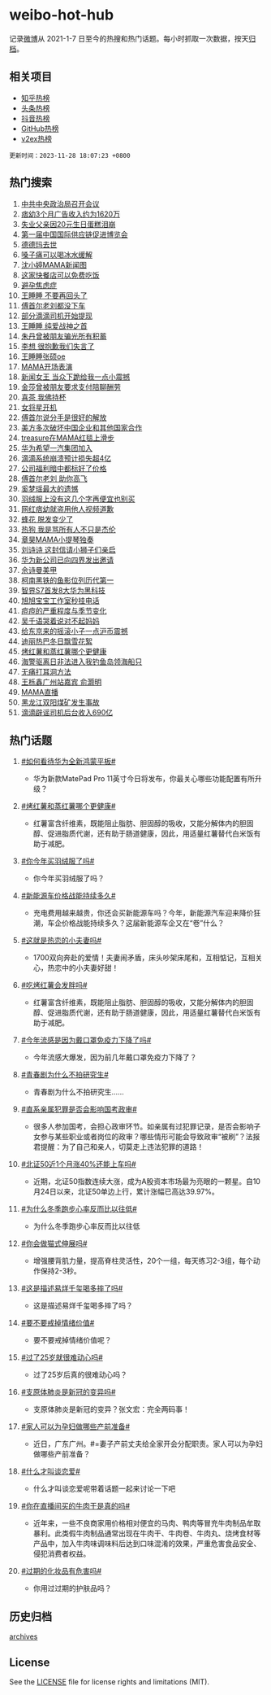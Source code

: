 # weibo-hot-hub

记录[微博](https://www.weibo.com)从 2021-1-7 日至今的热搜和热门话题。每小时抓取一次数据，按天[归档](archives)。

## 相关项目

- [知乎热榜](https://github.com/lonnyzhang423/zhihu-hot-hub)
- [头条热榜](https://github.com/lonnyzhang423/toutiao-hot-hub)
- [抖音热榜](https://github.com/lonnyzhang423/douyin-hot-hub)
- [GitHub热榜](https://github.com/lonnyzhang423/github-hot-hub)
- [v2ex热榜](https://github.com/lonnyzhang423/v2ex-hot-hub)


`更新时间：2023-11-28 18:07:23 +0800`

## 热门搜索

1. [中共中央政治局召开会议](https://m.weibo.cn/search?containerid=100103type%3D1%26t%3D10%26q%3D%23%E4%B8%AD%E5%85%B1%E4%B8%AD%E5%A4%AE%E6%94%BF%E6%B2%BB%E5%B1%80%E5%8F%AC%E5%BC%80%E4%BC%9A%E8%AE%AE%23&stream_entry_id=51&isnewpage=1&extparam=seat%3D1%26pos%3D0%26cate%3D10103%26dgr%3D0%26q%3D%2523%25E4%25B8%25AD%25E5%2585%25B1%25E4%25B8%25AD%25E5%25A4%25AE%25E6%2594%25BF%25E6%25B2%25BB%25E5%25B1%2580%25E5%258F%25AC%25E5%25BC%2580%25E4%25BC%259A%25E8%25AE%25AE%2523%26stream_entry_id%3D51%26filter_type%3Drealtimehot%26c_type%3D51%26display_time%3D1701166041%26pre_seqid%3D170116604120201400145)
1. [痞幼3个月广告收入约为1620万](https://m.weibo.cn/search?containerid=100103type%3D1%26t%3D10%26q%3D%23%E7%97%9E%E5%B9%BC3%E4%B8%AA%E6%9C%88%E5%B9%BF%E5%91%8A%E6%94%B6%E5%85%A5%E7%BA%A6%E4%B8%BA1620%E4%B8%87%23&stream_entry_id=31&isnewpage=1&extparam=seat%3D1%26lcate%3D5001%26dgr%3D0%26c_type%3D31%26flag%3D2%26q%3D%2523%25E7%2597%259E%25E5%25B9%25BC3%25E4%25B8%25AA%25E6%259C%2588%25E5%25B9%25BF%25E5%2591%258A%25E6%2594%25B6%25E5%2585%25A5%25E7%25BA%25A6%25E4%25B8%25BA1620%25E4%25B8%2587%2523%26realpos%3D1%26pos%3D0%26cate%3D5001%26stream_entry_id%3D31%26filter_type%3Drealtimehot%26band_rank%3D1%26display_time%3D1701166041%26pre_seqid%3D170116604120201400145)
1. [失业父亲因20元生日蛋糕泪崩](https://m.weibo.cn/search?containerid=100103type%3D1%26t%3D10%26q%3D%23%E5%A4%B1%E4%B8%9A%E7%88%B6%E4%BA%B2%E5%9B%A020%E5%85%83%E7%94%9F%E6%97%A5%E8%9B%8B%E7%B3%95%E6%B3%AA%E5%B4%A9%23&stream_entry_id=31&isnewpage=1&extparam=seat%3D1%26lcate%3D5001%26dgr%3D0%26c_type%3D31%26flag%3D32768%26q%3D%2523%25E5%25A4%25B1%25E4%25B8%259A%25E7%2588%25B6%25E4%25BA%25B2%25E5%259B%25A020%25E5%2585%2583%25E7%2594%259F%25E6%2597%25A5%25E8%259B%258B%25E7%25B3%2595%25E6%25B3%25AA%25E5%25B4%25A9%2523%26realpos%3D2%26pos%3D1%26cate%3D5001%26stream_entry_id%3D31%26filter_type%3Drealtimehot%26band_rank%3D2%26display_time%3D1701166041%26pre_seqid%3D170116604120201400145)
1. [第一届中国国际供应链促进博览会](https://m.weibo.cn/search?containerid=100103type%3D1%26t%3D10%26q%3D%23%E7%AC%AC%E4%B8%80%E5%B1%8A%E4%B8%AD%E5%9B%BD%E5%9B%BD%E9%99%85%E4%BE%9B%E5%BA%94%E9%93%BE%E4%BF%83%E8%BF%9B%E5%8D%9A%E8%A7%88%E4%BC%9A%23&stream_entry_id=31&isnewpage=1&extparam=seat%3D1%26lcate%3D5001%26dgr%3D0%26c_type%3D31%26flag%3D0%26q%3D%2523%25E7%25AC%25AC%25E4%25B8%2580%25E5%25B1%258A%25E4%25B8%25AD%25E5%259B%25BD%25E5%259B%25BD%25E9%2599%2585%25E4%25BE%259B%25E5%25BA%2594%25E9%2593%25BE%25E4%25BF%2583%25E8%25BF%259B%25E5%258D%259A%25E8%25A7%2588%25E4%25BC%259A%2523%26realpos%3D3%26pos%3D2%26cate%3D5001%26stream_entry_id%3D31%26filter_type%3Drealtimehot%26band_rank%3D3%26display_time%3D1701166041%26pre_seqid%3D170116604120201400145)
1. [德德玛去世](https://m.weibo.cn/search?containerid=100103type%3D1%26t%3D10%26q%3D%23%E5%BE%B7%E5%BE%B7%E7%8E%9B%E5%8E%BB%E4%B8%96%23&stream_entry_id=31&isnewpage=1&extparam=seat%3D1%26lcate%3D5001%26dgr%3D0%26c_type%3D31%26flag%3D1%26q%3D%2523%25E5%25BE%25B7%25E5%25BE%25B7%25E7%258E%259B%25E5%258E%25BB%25E4%25B8%2596%2523%26realpos%3D4%26pos%3D3%26cate%3D5001%26stream_entry_id%3D31%26filter_type%3Drealtimehot%26band_rank%3D4%26display_time%3D1701166041%26pre_seqid%3D170116604120201400145)
1. [嗓子痛可以喝冰水缓解](https://m.weibo.cn/search?containerid=100103type%3D1%26t%3D10%26q%3D%23%E5%97%93%E5%AD%90%E7%97%9B%E5%8F%AF%E4%BB%A5%E5%96%9D%E5%86%B0%E6%B0%B4%E7%BC%93%E8%A7%A3%23&stream_entry_id=31&isnewpage=1&extparam=seat%3D1%26lcate%3D5001%26dgr%3D0%26c_type%3D31%26flag%3D32768%26q%3D%2523%25E5%2597%2593%25E5%25AD%2590%25E7%2597%259B%25E5%258F%25AF%25E4%25BB%25A5%25E5%2596%259D%25E5%2586%25B0%25E6%25B0%25B4%25E7%25BC%2593%25E8%25A7%25A3%2523%26realpos%3D5%26pos%3D4%26cate%3D5001%26stream_entry_id%3D31%26filter_type%3Drealtimehot%26band_rank%3D5%26display_time%3D1701166041%26pre_seqid%3D170116604120201400145)
1. [沈小婷MAMA新闻图](https://m.weibo.cn/search?containerid=100103type%3D1%26t%3D10%26q%3D%23%E6%B2%88%E5%B0%8F%E5%A9%B7MAMA%E6%96%B0%E9%97%BB%E5%9B%BE%23&stream_entry_id=31&isnewpage=1&extparam=seat%3D1%26lcate%3D5001%26dgr%3D0%26c_type%3D31%26flag%3D1%26q%3D%2523%25E6%25B2%2588%25E5%25B0%258F%25E5%25A9%25B7MAMA%25E6%2596%25B0%25E9%2597%25BB%25E5%259B%25BE%2523%26realpos%3D6%26pos%3D5%26cate%3D5001%26stream_entry_id%3D31%26filter_type%3Drealtimehot%26band_rank%3D6%26display_time%3D1701166041%26pre_seqid%3D170116604120201400145)
1. [这家快餐店可以免费吃饭](https://m.weibo.cn/search?containerid=100103type%3D1%26t%3D10%26q%3D%23%E8%BF%99%E5%AE%B6%E5%BF%AB%E9%A4%90%E5%BA%97%E5%8F%AF%E4%BB%A5%E5%85%8D%E8%B4%B9%E5%90%83%E9%A5%AD%23&stream_entry_id=31&isnewpage=1&extparam=seat%3D1%26lcate%3D5001%26dgr%3D0%26c_type%3D31%26flag%3D32768%26q%3D%2523%25E8%25BF%2599%25E5%25AE%25B6%25E5%25BF%25AB%25E9%25A4%2590%25E5%25BA%2597%25E5%258F%25AF%25E4%25BB%25A5%25E5%2585%258D%25E8%25B4%25B9%25E5%2590%2583%25E9%25A5%25AD%2523%26realpos%3D7%26pos%3D6%26cate%3D5001%26stream_entry_id%3D31%26filter_type%3Drealtimehot%26band_rank%3D7%26display_time%3D1701166041%26pre_seqid%3D170116604120201400145)
1. [避孕焦虑症](https://m.weibo.cn/search?containerid=100103type%3D1%26t%3D10%26q%3D%E9%81%BF%E5%AD%95%E7%84%A6%E8%99%91%E7%97%87&stream_entry_id=31&isnewpage=1&extparam=seat%3D1%26lcate%3D5001%26dgr%3D0%26c_type%3D31%26flag%3D1%26q%3D%25E9%2581%25BF%25E5%25AD%2595%25E7%2584%25A6%25E8%2599%2591%25E7%2597%2587%26realpos%3D8%26pos%3D7%26cate%3D5001%26stream_entry_id%3D31%26filter_type%3Drealtimehot%26band_rank%3D8%26display_time%3D1701166041%26pre_seqid%3D170116604120201400145)
1. [王睡睡 不要再回头了](https://m.weibo.cn/search?containerid=100103type%3D1%26t%3D10%26q%3D%E7%8E%8B%E7%9D%A1%E7%9D%A1+%E4%B8%8D%E8%A6%81%E5%86%8D%E5%9B%9E%E5%A4%B4%E4%BA%86&stream_entry_id=31&isnewpage=1&extparam=seat%3D1%26lcate%3D5001%26dgr%3D0%26c_type%3D31%26flag%3D1%26q%3D%25E7%258E%258B%25E7%259D%25A1%25E7%259D%25A1%2520%25E4%25B8%258D%25E8%25A6%2581%25E5%2586%258D%25E5%259B%259E%25E5%25A4%25B4%25E4%25BA%2586%26realpos%3D9%26pos%3D8%26cate%3D5001%26stream_entry_id%3D31%26filter_type%3Drealtimehot%26band_rank%3D9%26display_time%3D1701166041%26pre_seqid%3D170116604120201400145)
1. [傅首尔老刘都没下车](https://m.weibo.cn/search?containerid=100103type%3D1%26t%3D10%26q%3D%23%E5%82%85%E9%A6%96%E5%B0%94%E8%80%81%E5%88%98%E9%83%BD%E6%B2%A1%E4%B8%8B%E8%BD%A6%23&stream_entry_id=31&isnewpage=1&extparam=seat%3D1%26lcate%3D5001%26dgr%3D0%26c_type%3D31%26flag%3D2%26q%3D%2523%25E5%2582%2585%25E9%25A6%2596%25E5%25B0%2594%25E8%2580%2581%25E5%2588%2598%25E9%2583%25BD%25E6%25B2%25A1%25E4%25B8%258B%25E8%25BD%25A6%2523%26realpos%3D10%26pos%3D9%26cate%3D5001%26stream_entry_id%3D31%26filter_type%3Drealtimehot%26band_rank%3D10%26display_time%3D1701166041%26pre_seqid%3D170116604120201400145)
1. [部分滴滴司机开始提现](https://m.weibo.cn/search?containerid=100103type%3D1%26t%3D10%26q%3D%23%E9%83%A8%E5%88%86%E6%BB%B4%E6%BB%B4%E5%8F%B8%E6%9C%BA%E5%BC%80%E5%A7%8B%E6%8F%90%E7%8E%B0%23&stream_entry_id=31&isnewpage=1&extparam=seat%3D1%26lcate%3D5001%26dgr%3D0%26c_type%3D31%26flag%3D2%26q%3D%2523%25E9%2583%25A8%25E5%2588%2586%25E6%25BB%25B4%25E6%25BB%25B4%25E5%258F%25B8%25E6%259C%25BA%25E5%25BC%2580%25E5%25A7%258B%25E6%258F%2590%25E7%258E%25B0%2523%26realpos%3D11%26pos%3D10%26cate%3D5001%26stream_entry_id%3D31%26filter_type%3Drealtimehot%26band_rank%3D11%26display_time%3D1701166041%26pre_seqid%3D170116604120201400145)
1. [王睡睡 纯爱战神之首](https://m.weibo.cn/search?containerid=100103type%3D1%26t%3D10%26q%3D%E7%8E%8B%E7%9D%A1%E7%9D%A1+%E7%BA%AF%E7%88%B1%E6%88%98%E7%A5%9E%E4%B9%8B%E9%A6%96&stream_entry_id=31&isnewpage=1&extparam=seat%3D1%26lcate%3D5001%26dgr%3D0%26c_type%3D31%26flag%3D1%26q%3D%25E7%258E%258B%25E7%259D%25A1%25E7%259D%25A1%2520%25E7%25BA%25AF%25E7%2588%25B1%25E6%2588%2598%25E7%25A5%259E%25E4%25B9%258B%25E9%25A6%2596%26realpos%3D12%26pos%3D11%26cate%3D5001%26stream_entry_id%3D31%26filter_type%3Drealtimehot%26band_rank%3D12%26display_time%3D1701166041%26pre_seqid%3D170116604120201400145)
1. [朱丹曾被朋友骗光所有积蓄](https://m.weibo.cn/search?containerid=100103type%3D1%26t%3D10%26q%3D%23%E6%9C%B1%E4%B8%B9%E6%9B%BE%E8%A2%AB%E6%9C%8B%E5%8F%8B%E9%AA%97%E5%85%89%E6%89%80%E6%9C%89%E7%A7%AF%E8%93%84%23&stream_entry_id=31&isnewpage=1&extparam=seat%3D1%26lcate%3D5001%26dgr%3D0%26c_type%3D31%26flag%3D2%26q%3D%2523%25E6%259C%25B1%25E4%25B8%25B9%25E6%259B%25BE%25E8%25A2%25AB%25E6%259C%258B%25E5%258F%258B%25E9%25AA%2597%25E5%2585%2589%25E6%2589%2580%25E6%259C%2589%25E7%25A7%25AF%25E8%2593%2584%2523%26realpos%3D13%26pos%3D12%26cate%3D5001%26stream_entry_id%3D31%26filter_type%3Drealtimehot%26band_rank%3D13%26display_time%3D1701166041%26pre_seqid%3D170116604120201400145)
1. [李想 很抱歉我们失言了](https://m.weibo.cn/search?containerid=100103type%3D1%26t%3D10%26q%3D%E6%9D%8E%E6%83%B3+%E5%BE%88%E6%8A%B1%E6%AD%89%E6%88%91%E4%BB%AC%E5%A4%B1%E8%A8%80%E4%BA%86&stream_entry_id=31&isnewpage=1&extparam=seat%3D1%26lcate%3D5001%26dgr%3D0%26c_type%3D31%26flag%3D1%26q%3D%25E6%259D%258E%25E6%2583%25B3%2520%25E5%25BE%2588%25E6%258A%25B1%25E6%25AD%2589%25E6%2588%2591%25E4%25BB%25AC%25E5%25A4%25B1%25E8%25A8%2580%25E4%25BA%2586%26realpos%3D14%26pos%3D13%26cate%3D5001%26stream_entry_id%3D31%26filter_type%3Drealtimehot%26band_rank%3D14%26display_time%3D1701166041%26pre_seqid%3D170116604120201400145)
1. [王睡睡张硕oe](https://m.weibo.cn/search?containerid=100103type%3D1%26t%3D10%26q%3D%23%E7%8E%8B%E7%9D%A1%E7%9D%A1%E5%BC%A0%E7%A1%95oe%23&stream_entry_id=31&isnewpage=1&extparam=seat%3D1%26lcate%3D5001%26dgr%3D0%26c_type%3D31%26flag%3D0%26q%3D%2523%25E7%258E%258B%25E7%259D%25A1%25E7%259D%25A1%25E5%25BC%25A0%25E7%25A1%2595oe%2523%26realpos%3D15%26pos%3D14%26cate%3D5001%26stream_entry_id%3D31%26filter_type%3Drealtimehot%26band_rank%3D15%26display_time%3D1701166041%26pre_seqid%3D170116604120201400145)
1. [MAMA开场表演](https://m.weibo.cn/search?containerid=100103type%3D1%26t%3D10%26q%3D%23MAMA%E5%BC%80%E5%9C%BA%E8%A1%A8%E6%BC%94%23&stream_entry_id=31&isnewpage=1&extparam=seat%3D1%26lcate%3D5001%26dgr%3D0%26c_type%3D31%26flag%3D1%26q%3D%2523MAMA%25E5%25BC%2580%25E5%259C%25BA%25E8%25A1%25A8%25E6%25BC%2594%2523%26realpos%3D16%26pos%3D15%26cate%3D5001%26stream_entry_id%3D31%26filter_type%3Drealtimehot%26band_rank%3D16%26display_time%3D1701166041%26pre_seqid%3D170116604120201400145)
1. [新闻女王 当众下跪给我一点小震撼](https://m.weibo.cn/search?containerid=100103type%3D1%26t%3D10%26q%3D%E6%96%B0%E9%97%BB%E5%A5%B3%E7%8E%8B+%E5%BD%93%E4%BC%97%E4%B8%8B%E8%B7%AA%E7%BB%99%E6%88%91%E4%B8%80%E7%82%B9%E5%B0%8F%E9%9C%87%E6%92%BC&stream_entry_id=31&isnewpage=1&extparam=seat%3D1%26lcate%3D5001%26dgr%3D0%26c_type%3D31%26flag%3D0%26q%3D%25E6%2596%25B0%25E9%2597%25BB%25E5%25A5%25B3%25E7%258E%258B%2520%25E5%25BD%2593%25E4%25BC%2597%25E4%25B8%258B%25E8%25B7%25AA%25E7%25BB%2599%25E6%2588%2591%25E4%25B8%2580%25E7%2582%25B9%25E5%25B0%258F%25E9%259C%2587%25E6%2592%25BC%26realpos%3D17%26pos%3D16%26cate%3D5001%26stream_entry_id%3D31%26filter_type%3Drealtimehot%26band_rank%3D17%26display_time%3D1701166041%26pre_seqid%3D170116604120201400145)
1. [金莎曾被朋友要求支付陪聊酬劳](https://m.weibo.cn/search?containerid=100103type%3D1%26t%3D10%26q%3D%23%E9%87%91%E8%8E%8E%E6%9B%BE%E8%A2%AB%E6%9C%8B%E5%8F%8B%E8%A6%81%E6%B1%82%E6%94%AF%E4%BB%98%E9%99%AA%E8%81%8A%E9%85%AC%E5%8A%B3%23&stream_entry_id=31&isnewpage=1&extparam=seat%3D1%26lcate%3D5001%26dgr%3D0%26c_type%3D31%26flag%3D1%26q%3D%2523%25E9%2587%2591%25E8%258E%258E%25E6%259B%25BE%25E8%25A2%25AB%25E6%259C%258B%25E5%258F%258B%25E8%25A6%2581%25E6%25B1%2582%25E6%2594%25AF%25E4%25BB%2598%25E9%2599%25AA%25E8%2581%258A%25E9%2585%25AC%25E5%258A%25B3%2523%26realpos%3D18%26pos%3D17%26cate%3D5001%26stream_entry_id%3D31%26filter_type%3Drealtimehot%26band_rank%3D18%26display_time%3D1701166041%26pre_seqid%3D170116604120201400145)
1. [喜茶 我佛持杯](https://m.weibo.cn/search?containerid=100103type%3D1%26t%3D10%26q%3D%E5%96%9C%E8%8C%B6+%E6%88%91%E4%BD%9B%E6%8C%81%E6%9D%AF&stream_entry_id=31&isnewpage=1&extparam=seat%3D1%26lcate%3D5001%26dgr%3D0%26c_type%3D31%26flag%3D0%26q%3D%25E5%2596%259C%25E8%258C%25B6%2520%25E6%2588%2591%25E4%25BD%259B%25E6%258C%2581%25E6%259D%25AF%26realpos%3D19%26pos%3D18%26cate%3D5001%26stream_entry_id%3D31%26filter_type%3Drealtimehot%26band_rank%3D19%26display_time%3D1701166041%26pre_seqid%3D170116604120201400145)
1. [女将星开机](https://m.weibo.cn/search?containerid=100103type%3D1%26t%3D10%26q%3D%23%E5%A5%B3%E5%B0%86%E6%98%9F%E5%BC%80%E6%9C%BA%23&stream_entry_id=31&isnewpage=1&extparam=seat%3D1%26lcate%3D5001%26dgr%3D0%26c_type%3D31%26flag%3D1%26q%3D%2523%25E5%25A5%25B3%25E5%25B0%2586%25E6%2598%259F%25E5%25BC%2580%25E6%259C%25BA%2523%26realpos%3D20%26pos%3D19%26cate%3D5001%26stream_entry_id%3D31%26filter_type%3Drealtimehot%26band_rank%3D20%26display_time%3D1701166041%26pre_seqid%3D170116604120201400145)
1. [傅首尔说分手是很好的解放](https://m.weibo.cn/search?containerid=100103type%3D1%26t%3D10%26q%3D%23%E5%82%85%E9%A6%96%E5%B0%94%E8%AF%B4%E5%88%86%E6%89%8B%E6%98%AF%E5%BE%88%E5%A5%BD%E7%9A%84%E8%A7%A3%E6%94%BE%23&stream_entry_id=31&isnewpage=1&extparam=seat%3D1%26lcate%3D5001%26dgr%3D0%26c_type%3D31%26flag%3D0%26q%3D%2523%25E5%2582%2585%25E9%25A6%2596%25E5%25B0%2594%25E8%25AF%25B4%25E5%2588%2586%25E6%2589%258B%25E6%2598%25AF%25E5%25BE%2588%25E5%25A5%25BD%25E7%259A%2584%25E8%25A7%25A3%25E6%2594%25BE%2523%26realpos%3D21%26pos%3D20%26cate%3D5001%26stream_entry_id%3D31%26filter_type%3Drealtimehot%26band_rank%3D21%26display_time%3D1701166041%26pre_seqid%3D170116604120201400145)
1. [美方多次破坏中国企业和其他国家合作](https://m.weibo.cn/search?containerid=100103type%3D1%26t%3D10%26q%3D%23%E7%BE%8E%E6%96%B9%E5%A4%9A%E6%AC%A1%E7%A0%B4%E5%9D%8F%E4%B8%AD%E5%9B%BD%E4%BC%81%E4%B8%9A%E5%92%8C%E5%85%B6%E4%BB%96%E5%9B%BD%E5%AE%B6%E5%90%88%E4%BD%9C%23&stream_entry_id=31&isnewpage=1&extparam=seat%3D1%26lcate%3D5001%26dgr%3D0%26c_type%3D31%26flag%3D1%26q%3D%2523%25E7%25BE%258E%25E6%2596%25B9%25E5%25A4%259A%25E6%25AC%25A1%25E7%25A0%25B4%25E5%259D%258F%25E4%25B8%25AD%25E5%259B%25BD%25E4%25BC%2581%25E4%25B8%259A%25E5%2592%258C%25E5%2585%25B6%25E4%25BB%2596%25E5%259B%25BD%25E5%25AE%25B6%25E5%2590%2588%25E4%25BD%259C%2523%26realpos%3D22%26pos%3D21%26cate%3D5001%26stream_entry_id%3D31%26filter_type%3Drealtimehot%26band_rank%3D22%26display_time%3D1701166041%26pre_seqid%3D170116604120201400145)
1. [treasure在MAMA红毯上滑步](https://m.weibo.cn/search?containerid=100103type%3D1%26t%3D10%26q%3D%23treasure%E5%9C%A8MAMA%E7%BA%A2%E6%AF%AF%E4%B8%8A%E6%BB%91%E6%AD%A5%23&stream_entry_id=31&isnewpage=1&extparam=seat%3D1%26lcate%3D5001%26dgr%3D0%26c_type%3D31%26flag%3D1%26q%3D%2523treasure%25E5%259C%25A8MAMA%25E7%25BA%25A2%25E6%25AF%25AF%25E4%25B8%258A%25E6%25BB%2591%25E6%25AD%25A5%2523%26realpos%3D23%26pos%3D22%26cate%3D5001%26stream_entry_id%3D31%26filter_type%3Drealtimehot%26band_rank%3D23%26display_time%3D1701166041%26pre_seqid%3D170116604120201400145)
1. [华为希望一汽集团加入](https://m.weibo.cn/search?containerid=100103type%3D1%26t%3D10%26q%3D%23%E5%8D%8E%E4%B8%BA%E5%B8%8C%E6%9C%9B%E4%B8%80%E6%B1%BD%E9%9B%86%E5%9B%A2%E5%8A%A0%E5%85%A5%23&stream_entry_id=31&isnewpage=1&extparam=seat%3D1%26lcate%3D5001%26dgr%3D0%26c_type%3D31%26flag%3D1%26q%3D%2523%25E5%258D%258E%25E4%25B8%25BA%25E5%25B8%258C%25E6%259C%259B%25E4%25B8%2580%25E6%25B1%25BD%25E9%259B%2586%25E5%259B%25A2%25E5%258A%25A0%25E5%2585%25A5%2523%26realpos%3D24%26pos%3D23%26cate%3D5001%26stream_entry_id%3D31%26filter_type%3Drealtimehot%26band_rank%3D24%26display_time%3D1701166041%26pre_seqid%3D170116604120201400145)
1. [滴滴系统崩溃预计损失超4亿](https://m.weibo.cn/search?containerid=100103type%3D1%26t%3D10%26q%3D%23%E6%BB%B4%E6%BB%B4%E7%B3%BB%E7%BB%9F%E5%B4%A9%E6%BA%83%E9%A2%84%E8%AE%A1%E6%8D%9F%E5%A4%B1%E8%B6%854%E4%BA%BF%23&stream_entry_id=31&isnewpage=1&extparam=seat%3D1%26lcate%3D5001%26dgr%3D0%26c_type%3D31%26flag%3D0%26q%3D%2523%25E6%25BB%25B4%25E6%25BB%25B4%25E7%25B3%25BB%25E7%25BB%259F%25E5%25B4%25A9%25E6%25BA%2583%25E9%25A2%2584%25E8%25AE%25A1%25E6%258D%259F%25E5%25A4%25B1%25E8%25B6%25854%25E4%25BA%25BF%2523%26realpos%3D25%26pos%3D24%26cate%3D5001%26stream_entry_id%3D31%26filter_type%3Drealtimehot%26band_rank%3D25%26display_time%3D1701166041%26pre_seqid%3D170116604120201400145)
1. [公司福利暗中都标好了价格](https://m.weibo.cn/search?containerid=100103type%3D1%26t%3D10%26q%3D%E5%85%AC%E5%8F%B8%E7%A6%8F%E5%88%A9%E6%9A%97%E4%B8%AD%E9%83%BD%E6%A0%87%E5%A5%BD%E4%BA%86%E4%BB%B7%E6%A0%BC&stream_entry_id=31&isnewpage=1&extparam=seat%3D1%26lcate%3D5001%26dgr%3D0%26c_type%3D31%26flag%3D1%26q%3D%25E5%2585%25AC%25E5%258F%25B8%25E7%25A6%258F%25E5%2588%25A9%25E6%259A%2597%25E4%25B8%25AD%25E9%2583%25BD%25E6%25A0%2587%25E5%25A5%25BD%25E4%25BA%2586%25E4%25BB%25B7%25E6%25A0%25BC%26realpos%3D26%26pos%3D25%26cate%3D5001%26stream_entry_id%3D31%26filter_type%3Drealtimehot%26band_rank%3D26%26display_time%3D1701166041%26pre_seqid%3D170116604120201400145)
1. [傅首尔老刘 助你高飞](https://m.weibo.cn/search?containerid=100103type%3D1%26t%3D10%26q%3D%E5%82%85%E9%A6%96%E5%B0%94%E8%80%81%E5%88%98+%E5%8A%A9%E4%BD%A0%E9%AB%98%E9%A3%9E&stream_entry_id=31&isnewpage=1&extparam=seat%3D1%26lcate%3D5001%26dgr%3D0%26c_type%3D31%26flag%3D1%26q%3D%25E5%2582%2585%25E9%25A6%2596%25E5%25B0%2594%25E8%2580%2581%25E5%2588%2598%2520%25E5%258A%25A9%25E4%25BD%25A0%25E9%25AB%2598%25E9%25A3%259E%26realpos%3D27%26pos%3D26%26cate%3D5001%26stream_entry_id%3D31%26filter_type%3Drealtimehot%26band_rank%3D27%26display_time%3D1701166041%26pre_seqid%3D170116604120201400145)
1. [奚梦瑶最大的遗憾](https://m.weibo.cn/search?containerid=100103type%3D1%26t%3D10%26q%3D%23%E5%A5%9A%E6%A2%A6%E7%91%B6%E6%9C%80%E5%A4%A7%E7%9A%84%E9%81%97%E6%86%BE%23&stream_entry_id=31&isnewpage=1&extparam=seat%3D1%26lcate%3D5001%26dgr%3D0%26c_type%3D31%26flag%3D1%26q%3D%2523%25E5%25A5%259A%25E6%25A2%25A6%25E7%2591%25B6%25E6%259C%2580%25E5%25A4%25A7%25E7%259A%2584%25E9%2581%2597%25E6%2586%25BE%2523%26realpos%3D28%26pos%3D27%26cate%3D5001%26stream_entry_id%3D31%26filter_type%3Drealtimehot%26band_rank%3D28%26display_time%3D1701166041%26pre_seqid%3D170116604120201400145)
1. [羽绒服上没有这几个字再便宜也别买](https://m.weibo.cn/search?containerid=100103type%3D1%26t%3D10%26q%3D%23%E7%BE%BD%E7%BB%92%E6%9C%8D%E4%B8%8A%E6%B2%A1%E6%9C%89%E8%BF%99%E5%87%A0%E4%B8%AA%E5%AD%97%E5%86%8D%E4%BE%BF%E5%AE%9C%E4%B9%9F%E5%88%AB%E4%B9%B0%23&stream_entry_id=31&isnewpage=1&extparam=seat%3D1%26lcate%3D5001%26dgr%3D0%26c_type%3D31%26flag%3D0%26q%3D%2523%25E7%25BE%25BD%25E7%25BB%2592%25E6%259C%258D%25E4%25B8%258A%25E6%25B2%25A1%25E6%259C%2589%25E8%25BF%2599%25E5%2587%25A0%25E4%25B8%25AA%25E5%25AD%2597%25E5%2586%258D%25E4%25BE%25BF%25E5%25AE%259C%25E4%25B9%259F%25E5%2588%25AB%25E4%25B9%25B0%2523%26realpos%3D29%26pos%3D28%26cate%3D5001%26stream_entry_id%3D31%26filter_type%3Drealtimehot%26band_rank%3D29%26display_time%3D1701166041%26pre_seqid%3D170116604120201400145)
1. [网红痞幼就盗用他人视频道歉](https://m.weibo.cn/search?containerid=100103type%3D1%26t%3D10%26q%3D%23%E7%BD%91%E7%BA%A2%E7%97%9E%E5%B9%BC%E5%B0%B1%E7%9B%97%E7%94%A8%E4%BB%96%E4%BA%BA%E8%A7%86%E9%A2%91%E9%81%93%E6%AD%89%23&stream_entry_id=31&isnewpage=1&extparam=seat%3D1%26lcate%3D5001%26dgr%3D0%26c_type%3D31%26flag%3D0%26q%3D%2523%25E7%25BD%2591%25E7%25BA%25A2%25E7%2597%259E%25E5%25B9%25BC%25E5%25B0%25B1%25E7%259B%2597%25E7%2594%25A8%25E4%25BB%2596%25E4%25BA%25BA%25E8%25A7%2586%25E9%25A2%2591%25E9%2581%2593%25E6%25AD%2589%2523%26realpos%3D30%26pos%3D29%26cate%3D5001%26stream_entry_id%3D31%26filter_type%3Drealtimehot%26band_rank%3D30%26display_time%3D1701166041%26pre_seqid%3D170116604120201400145)
1. [蜂花 脱发变少了](https://m.weibo.cn/search?containerid=100103type%3D1%26t%3D10%26q%3D%E8%9C%82%E8%8A%B1+%E8%84%B1%E5%8F%91%E5%8F%98%E5%B0%91%E4%BA%86&stream_entry_id=31&isnewpage=1&extparam=seat%3D1%26lcate%3D5001%26dgr%3D0%26c_type%3D31%26flag%3D0%26q%3D%25E8%259C%2582%25E8%258A%25B1%2520%25E8%2584%25B1%25E5%258F%2591%25E5%258F%2598%25E5%25B0%2591%25E4%25BA%2586%26realpos%3D31%26pos%3D30%26cate%3D5001%26stream_entry_id%3D31%26filter_type%3Drealtimehot%26band_rank%3D31%26display_time%3D1701166041%26pre_seqid%3D170116604120201400145)
1. [热狗 我是骂所有人不只是杰伦](https://m.weibo.cn/search?containerid=100103type%3D1%26t%3D10%26q%3D%E7%83%AD%E7%8B%97+%E6%88%91%E6%98%AF%E9%AA%82%E6%89%80%E6%9C%89%E4%BA%BA%E4%B8%8D%E5%8F%AA%E6%98%AF%E6%9D%B0%E4%BC%A6&stream_entry_id=31&isnewpage=1&extparam=seat%3D1%26lcate%3D5001%26dgr%3D0%26c_type%3D31%26flag%3D0%26q%3D%25E7%2583%25AD%25E7%258B%2597%2520%25E6%2588%2591%25E6%2598%25AF%25E9%25AA%2582%25E6%2589%2580%25E6%259C%2589%25E4%25BA%25BA%25E4%25B8%258D%25E5%258F%25AA%25E6%2598%25AF%25E6%259D%25B0%25E4%25BC%25A6%26realpos%3D32%26pos%3D31%26cate%3D5001%26stream_entry_id%3D31%26filter_type%3Drealtimehot%26band_rank%3D32%26display_time%3D1701166041%26pre_seqid%3D170116604120201400145)
1. [章昊MAMA小提琴独奏](https://m.weibo.cn/search?containerid=100103type%3D1%26t%3D10%26q%3D%23%E7%AB%A0%E6%98%8AMAMA%E5%B0%8F%E6%8F%90%E7%90%B4%E7%8B%AC%E5%A5%8F%23&stream_entry_id=31&isnewpage=1&extparam=seat%3D1%26lcate%3D5001%26dgr%3D0%26c_type%3D31%26flag%3D1%26q%3D%2523%25E7%25AB%25A0%25E6%2598%258AMAMA%25E5%25B0%258F%25E6%258F%2590%25E7%2590%25B4%25E7%258B%25AC%25E5%25A5%258F%2523%26realpos%3D33%26pos%3D32%26cate%3D5001%26stream_entry_id%3D31%26filter_type%3Drealtimehot%26band_rank%3D33%26display_time%3D1701166041%26pre_seqid%3D170116604120201400145)
1. [刘诗诗 这封信请小狮子们亲启](https://m.weibo.cn/search?containerid=100103type%3D1%26t%3D10%26q%3D%E5%88%98%E8%AF%97%E8%AF%97+%E8%BF%99%E5%B0%81%E4%BF%A1%E8%AF%B7%E5%B0%8F%E7%8B%AE%E5%AD%90%E4%BB%AC%E4%BA%B2%E5%90%AF&stream_entry_id=31&isnewpage=1&extparam=seat%3D1%26lcate%3D5001%26dgr%3D0%26c_type%3D31%26flag%3D1%26q%3D%25E5%2588%2598%25E8%25AF%2597%25E8%25AF%2597%2520%25E8%25BF%2599%25E5%25B0%2581%25E4%25BF%25A1%25E8%25AF%25B7%25E5%25B0%258F%25E7%258B%25AE%25E5%25AD%2590%25E4%25BB%25AC%25E4%25BA%25B2%25E5%2590%25AF%26realpos%3D34%26pos%3D33%26cate%3D5001%26stream_entry_id%3D31%26filter_type%3Drealtimehot%26band_rank%3D34%26display_time%3D1701166041%26pre_seqid%3D170116604120201400145)
1. [华为新公司已向四界发出邀请](https://m.weibo.cn/search?containerid=100103type%3D1%26t%3D10%26q%3D%23%E5%8D%8E%E4%B8%BA%E6%96%B0%E5%85%AC%E5%8F%B8%E5%B7%B2%E5%90%91%E5%9B%9B%E7%95%8C%E5%8F%91%E5%87%BA%E9%82%80%E8%AF%B7%23&stream_entry_id=31&isnewpage=1&extparam=seat%3D1%26lcate%3D5001%26dgr%3D0%26c_type%3D31%26flag%3D1%26q%3D%2523%25E5%258D%258E%25E4%25B8%25BA%25E6%2596%25B0%25E5%2585%25AC%25E5%258F%25B8%25E5%25B7%25B2%25E5%2590%2591%25E5%259B%259B%25E7%2595%258C%25E5%258F%2591%25E5%2587%25BA%25E9%2582%2580%25E8%25AF%25B7%2523%26realpos%3D35%26pos%3D34%26cate%3D5001%26stream_entry_id%3D31%26filter_type%3Drealtimehot%26band_rank%3D35%26display_time%3D1701166041%26pre_seqid%3D170116604120201400145)
1. [佘诗曼美甲](https://m.weibo.cn/search?containerid=100103type%3D1%26t%3D10%26q%3D%E4%BD%98%E8%AF%97%E6%9B%BC%E7%BE%8E%E7%94%B2&stream_entry_id=31&isnewpage=1&extparam=seat%3D1%26lcate%3D5001%26dgr%3D0%26c_type%3D31%26flag%3D1%26q%3D%25E4%25BD%2598%25E8%25AF%2597%25E6%259B%25BC%25E7%25BE%258E%25E7%2594%25B2%26realpos%3D36%26pos%3D35%26cate%3D5001%26stream_entry_id%3D31%26filter_type%3Drealtimehot%26band_rank%3D36%26display_time%3D1701166041%26pre_seqid%3D170116604120201400145)
1. [柯南黑铁的鱼影位列历代第一](https://m.weibo.cn/search?containerid=100103type%3D1%26t%3D10%26q%3D%E6%9F%AF%E5%8D%97%E9%BB%91%E9%93%81%E7%9A%84%E9%B1%BC%E5%BD%B1%E4%BD%8D%E5%88%97%E5%8E%86%E4%BB%A3%E7%AC%AC%E4%B8%80&stream_entry_id=31&isnewpage=1&extparam=seat%3D1%26lcate%3D5001%26dgr%3D0%26c_type%3D31%26flag%3D1%26q%3D%25E6%259F%25AF%25E5%258D%2597%25E9%25BB%2591%25E9%2593%2581%25E7%259A%2584%25E9%25B1%25BC%25E5%25BD%25B1%25E4%25BD%258D%25E5%2588%2597%25E5%258E%2586%25E4%25BB%25A3%25E7%25AC%25AC%25E4%25B8%2580%26realpos%3D37%26pos%3D36%26cate%3D5001%26stream_entry_id%3D31%26filter_type%3Drealtimehot%26band_rank%3D37%26display_time%3D1701166041%26pre_seqid%3D170116604120201400145)
1. [智界S7首发8大华为黑科技](https://m.weibo.cn/search?containerid=100103type%3D1%26t%3D10%26q%3D%23%E6%99%BA%E7%95%8CS7%E9%A6%96%E5%8F%918%E5%A4%A7%E5%8D%8E%E4%B8%BA%E9%BB%91%E7%A7%91%E6%8A%80%23&stream_entry_id=31&isnewpage=1&extparam=seat%3D1%26lcate%3D5001%26flag%3D0%26q%3D%2523%25E6%2599%25BA%25E7%2595%258CS7%25E9%25A6%2596%25E5%258F%25918%25E5%25A4%25A7%25E5%258D%258E%25E4%25B8%25BA%25E9%25BB%2591%25E7%25A7%2591%25E6%258A%2580%2523%26c_type%3D31%26pos%3D37%26adid%3D212596%26cate%3D5001%26dgr%3D0%26realpos%3D38%26stream_entry_id%3D31%26filter_type%3Drealtimehot%26band_rank%3D38%26display_time%3D1701166041%26pre_seqid%3D170116604120201400145)
1. [旭旭宝宝工作室秒挂电话](https://m.weibo.cn/search?containerid=100103type%3D1%26t%3D10%26q%3D%23%E6%97%AD%E6%97%AD%E5%AE%9D%E5%AE%9D%E5%B7%A5%E4%BD%9C%E5%AE%A4%E7%A7%92%E6%8C%82%E7%94%B5%E8%AF%9D%23&stream_entry_id=31&isnewpage=1&extparam=seat%3D1%26lcate%3D5001%26dgr%3D0%26c_type%3D31%26flag%3D0%26q%3D%2523%25E6%2597%25AD%25E6%2597%25AD%25E5%25AE%259D%25E5%25AE%259D%25E5%25B7%25A5%25E4%25BD%259C%25E5%25AE%25A4%25E7%25A7%2592%25E6%258C%2582%25E7%2594%25B5%25E8%25AF%259D%2523%26realpos%3D39%26pos%3D38%26cate%3D5001%26stream_entry_id%3D31%26filter_type%3Drealtimehot%26band_rank%3D39%26display_time%3D1701166041%26pre_seqid%3D170116604120201400145)
1. [痘痘的严重程度与季节变化](https://m.weibo.cn/search?containerid=100103type%3D1%26t%3D10%26q%3D%E7%97%98%E7%97%98%E7%9A%84%E4%B8%A5%E9%87%8D%E7%A8%8B%E5%BA%A6%E4%B8%8E%E5%AD%A3%E8%8A%82%E5%8F%98%E5%8C%96&stream_entry_id=31&isnewpage=1&extparam=seat%3D1%26lcate%3D5001%26dgr%3D0%26c_type%3D31%26flag%3D1%26q%3D%25E7%2597%2598%25E7%2597%2598%25E7%259A%2584%25E4%25B8%25A5%25E9%2587%258D%25E7%25A8%258B%25E5%25BA%25A6%25E4%25B8%258E%25E5%25AD%25A3%25E8%258A%2582%25E5%258F%2598%25E5%258C%2596%26realpos%3D40%26pos%3D39%26cate%3D5001%26stream_entry_id%3D31%26filter_type%3Drealtimehot%26band_rank%3D40%26display_time%3D1701166041%26pre_seqid%3D170116604120201400145)
1. [吴千语哭着说对不起妈妈](https://m.weibo.cn/search?containerid=100103type%3D1%26t%3D10%26q%3D%E5%90%B4%E5%8D%83%E8%AF%AD%E5%93%AD%E7%9D%80%E8%AF%B4%E5%AF%B9%E4%B8%8D%E8%B5%B7%E5%A6%88%E5%A6%88&stream_entry_id=31&isnewpage=1&extparam=seat%3D1%26lcate%3D5001%26dgr%3D0%26c_type%3D31%26flag%3D0%26q%3D%25E5%2590%25B4%25E5%258D%2583%25E8%25AF%25AD%25E5%2593%25AD%25E7%259D%2580%25E8%25AF%25B4%25E5%25AF%25B9%25E4%25B8%258D%25E8%25B5%25B7%25E5%25A6%2588%25E5%25A6%2588%26realpos%3D41%26pos%3D40%26cate%3D5001%26stream_entry_id%3D31%26filter_type%3Drealtimehot%26band_rank%3D41%26display_time%3D1701166041%26pre_seqid%3D170116604120201400145)
1. [给东京来的摇滚小子一点沪币震撼](https://m.weibo.cn/search?containerid=100103type%3D1%26t%3D10%26q%3D%E7%BB%99%E4%B8%9C%E4%BA%AC%E6%9D%A5%E7%9A%84%E6%91%87%E6%BB%9A%E5%B0%8F%E5%AD%90%E4%B8%80%E7%82%B9%E6%B2%AA%E5%B8%81%E9%9C%87%E6%92%BC&stream_entry_id=31&isnewpage=1&extparam=seat%3D1%26lcate%3D5001%26dgr%3D0%26c_type%3D31%26flag%3D1%26q%3D%25E7%25BB%2599%25E4%25B8%259C%25E4%25BA%25AC%25E6%259D%25A5%25E7%259A%2584%25E6%2591%2587%25E6%25BB%259A%25E5%25B0%258F%25E5%25AD%2590%25E4%25B8%2580%25E7%2582%25B9%25E6%25B2%25AA%25E5%25B8%2581%25E9%259C%2587%25E6%2592%25BC%26realpos%3D42%26pos%3D41%26cate%3D5001%26stream_entry_id%3D31%26filter_type%3Drealtimehot%26band_rank%3D42%26display_time%3D1701166041%26pre_seqid%3D170116604120201400145)
1. [迪丽热巴冬日飘雪花絮](https://m.weibo.cn/search?containerid=100103type%3D1%26t%3D10%26q%3D%23%E8%BF%AA%E4%B8%BD%E7%83%AD%E5%B7%B4%E5%86%AC%E6%97%A5%E9%A3%98%E9%9B%AA%E8%8A%B1%E7%B5%AE%23&stream_entry_id=31&isnewpage=1&extparam=seat%3D1%26lcate%3D5001%26dgr%3D0%26c_type%3D31%26flag%3D1%26q%3D%2523%25E8%25BF%25AA%25E4%25B8%25BD%25E7%2583%25AD%25E5%25B7%25B4%25E5%2586%25AC%25E6%2597%25A5%25E9%25A3%2598%25E9%259B%25AA%25E8%258A%25B1%25E7%25B5%25AE%2523%26realpos%3D43%26pos%3D42%26cate%3D5001%26stream_entry_id%3D31%26filter_type%3Drealtimehot%26band_rank%3D43%26display_time%3D1701166041%26pre_seqid%3D170116604120201400145)
1. [烤红薯和蒸红薯哪个更健康](https://m.weibo.cn/search?containerid=100103type%3D1%26t%3D10%26q%3D%23%E7%83%A4%E7%BA%A2%E8%96%AF%E5%92%8C%E8%92%B8%E7%BA%A2%E8%96%AF%E5%93%AA%E4%B8%AA%E6%9B%B4%E5%81%A5%E5%BA%B7%23&stream_entry_id=31&isnewpage=1&extparam=seat%3D1%26lcate%3D5001%26dgr%3D0%26c_type%3D31%26flag%3D0%26q%3D%2523%25E7%2583%25A4%25E7%25BA%25A2%25E8%2596%25AF%25E5%2592%258C%25E8%2592%25B8%25E7%25BA%25A2%25E8%2596%25AF%25E5%2593%25AA%25E4%25B8%25AA%25E6%259B%25B4%25E5%2581%25A5%25E5%25BA%25B7%2523%26realpos%3D44%26pos%3D43%26cate%3D5001%26stream_entry_id%3D31%26filter_type%3Drealtimehot%26band_rank%3D44%26display_time%3D1701166041%26pre_seqid%3D170116604120201400145)
1. [海警驱离日非法进入我钓鱼岛领海船只](https://m.weibo.cn/search?containerid=100103type%3D1%26t%3D10%26q%3D%23%E6%B5%B7%E8%AD%A6%E9%A9%B1%E7%A6%BB%E6%97%A5%E9%9D%9E%E6%B3%95%E8%BF%9B%E5%85%A5%E6%88%91%E9%92%93%E9%B1%BC%E5%B2%9B%E9%A2%86%E6%B5%B7%E8%88%B9%E5%8F%AA%23&stream_entry_id=31&isnewpage=1&extparam=seat%3D1%26lcate%3D5001%26dgr%3D0%26c_type%3D31%26flag%3D1%26q%3D%2523%25E6%25B5%25B7%25E8%25AD%25A6%25E9%25A9%25B1%25E7%25A6%25BB%25E6%2597%25A5%25E9%259D%259E%25E6%25B3%2595%25E8%25BF%259B%25E5%2585%25A5%25E6%2588%2591%25E9%2592%2593%25E9%25B1%25BC%25E5%25B2%259B%25E9%25A2%2586%25E6%25B5%25B7%25E8%2588%25B9%25E5%258F%25AA%2523%26realpos%3D45%26pos%3D44%26cate%3D5001%26stream_entry_id%3D31%26filter_type%3Drealtimehot%26band_rank%3D45%26display_time%3D1701166041%26pre_seqid%3D170116604120201400145)
1. [无痛打耳洞方法](https://m.weibo.cn/search?containerid=100103type%3D1%26t%3D10%26q%3D%E6%97%A0%E7%97%9B%E6%89%93%E8%80%B3%E6%B4%9E%E6%96%B9%E6%B3%95&stream_entry_id=31&isnewpage=1&extparam=seat%3D1%26lcate%3D5001%26dgr%3D0%26c_type%3D31%26flag%3D1%26q%3D%25E6%2597%25A0%25E7%2597%259B%25E6%2589%2593%25E8%2580%25B3%25E6%25B4%259E%25E6%2596%25B9%25E6%25B3%2595%26realpos%3D46%26pos%3D45%26cate%3D5001%26stream_entry_id%3D31%26filter_type%3Drealtimehot%26band_rank%3D46%26display_time%3D1701166041%26pre_seqid%3D170116604120201400145)
1. [王栎鑫广州站嘉宾 俞灏明](https://m.weibo.cn/search?containerid=100103type%3D1%26t%3D10%26q%3D%E7%8E%8B%E6%A0%8E%E9%91%AB%E5%B9%BF%E5%B7%9E%E7%AB%99%E5%98%89%E5%AE%BE+%E4%BF%9E%E7%81%8F%E6%98%8E&stream_entry_id=31&isnewpage=1&extparam=seat%3D1%26lcate%3D5001%26dgr%3D0%26c_type%3D31%26flag%3D0%26q%3D%25E7%258E%258B%25E6%25A0%258E%25E9%2591%25AB%25E5%25B9%25BF%25E5%25B7%259E%25E7%25AB%2599%25E5%2598%2589%25E5%25AE%25BE%2520%25E4%25BF%259E%25E7%2581%258F%25E6%2598%258E%26realpos%3D47%26pos%3D46%26cate%3D5001%26stream_entry_id%3D31%26filter_type%3Drealtimehot%26band_rank%3D47%26display_time%3D1701166041%26pre_seqid%3D170116604120201400145)
1. [MAMA直播](https://m.weibo.cn/search?containerid=100103type%3D1%26t%3D10%26q%3D%23MAMA%E7%9B%B4%E6%92%AD%23&stream_entry_id=31&isnewpage=1&extparam=seat%3D1%26lcate%3D5001%26dgr%3D0%26c_type%3D31%26flag%3D0%26q%3D%2523MAMA%25E7%259B%25B4%25E6%2592%25AD%2523%26realpos%3D48%26pos%3D47%26cate%3D5001%26stream_entry_id%3D31%26filter_type%3Drealtimehot%26band_rank%3D48%26display_time%3D1701166041%26pre_seqid%3D170116604120201400145)
1. [黑龙江双阳煤矿发生事故](https://m.weibo.cn/search?containerid=100103type%3D1%26t%3D10%26q%3D%23%E9%BB%91%E9%BE%99%E6%B1%9F%E5%8F%8C%E9%98%B3%E7%85%A4%E7%9F%BF%E5%8F%91%E7%94%9F%E4%BA%8B%E6%95%85%23&stream_entry_id=31&isnewpage=1&extparam=seat%3D1%26lcate%3D5001%26dgr%3D0%26c_type%3D31%26flag%3D1%26q%3D%2523%25E9%25BB%2591%25E9%25BE%2599%25E6%25B1%259F%25E5%258F%258C%25E9%2598%25B3%25E7%2585%25A4%25E7%259F%25BF%25E5%258F%2591%25E7%2594%259F%25E4%25BA%258B%25E6%2595%2585%2523%26realpos%3D49%26pos%3D48%26cate%3D5001%26stream_entry_id%3D31%26filter_type%3Drealtimehot%26band_rank%3D49%26display_time%3D1701166041%26pre_seqid%3D170116604120201400145)
1. [滴滴辟谣司机后台收入690亿](https://m.weibo.cn/search?containerid=100103type%3D1%26t%3D10%26q%3D%23%E6%BB%B4%E6%BB%B4%E8%BE%9F%E8%B0%A3%E5%8F%B8%E6%9C%BA%E5%90%8E%E5%8F%B0%E6%94%B6%E5%85%A5690%E4%BA%BF%23&stream_entry_id=31&isnewpage=1&extparam=seat%3D1%26lcate%3D5001%26dgr%3D0%26c_type%3D31%26flag%3D0%26q%3D%2523%25E6%25BB%25B4%25E6%25BB%25B4%25E8%25BE%259F%25E8%25B0%25A3%25E5%258F%25B8%25E6%259C%25BA%25E5%2590%258E%25E5%258F%25B0%25E6%2594%25B6%25E5%2585%25A5690%25E4%25BA%25BF%2523%26realpos%3D50%26pos%3D49%26cate%3D5001%26stream_entry_id%3D31%26filter_type%3Drealtimehot%26band_rank%3D50%26display_time%3D1701166041%26pre_seqid%3D170116604120201400145)

## 热门话题

1. [#如何看待华为全新鸿蒙平板#](https://m.weibo.cn/search?containerid=231522type%3D1%26t%3D10%26q%3D%23%E5%A6%82%E4%BD%95%E7%9C%8B%E5%BE%85%E5%8D%8E%E4%B8%BA%E5%85%A8%E6%96%B0%E9%B8%BF%E8%92%99%E5%B9%B3%E6%9D%BF%23&stream_entry_id=128&isnewpage=1&extparam=seat%3D1%26lcate%3D5004%26cate%3D5004%26pos%3D1-0-0%26unitid%3D1701160061308%26dgr%3D0%26c_type%3D128%26display_time%3D1701166042%26pre_seqid%3D170116604280801651621)
    - 华为新款MatePad Pro 11英寸今日将发布，你最关心哪些功能配置有所升级？

1. [#烤红薯和蒸红薯哪个更健康#](https://m.weibo.cn/search?containerid=231522type%3D1%26t%3D10%26q%3D%23%E7%83%A4%E7%BA%A2%E8%96%AF%E5%92%8C%E8%92%B8%E7%BA%A2%E8%96%AF%E5%93%AA%E4%B8%AA%E6%9B%B4%E5%81%A5%E5%BA%B7%23&stream_entry_id=128&isnewpage=1&extparam=seat%3D1%26lcate%3D5004%26cate%3D5004%26pos%3D1-0-1%26unitid%3D1701147187809%26dgr%3D0%26c_type%3D128%26display_time%3D1701166042%26pre_seqid%3D170116604280801651621)
    - 红薯富含纤维素，既能阻止脂肪、胆固醇的吸收，又能分解体内的胆固醇、促进脂质代谢，还有助于肠道健康，因此，用适量红薯替代白米饭有助于减肥。

1. [#你今年买羽绒服了吗#](https://m.weibo.cn/search?containerid=231522type%3D1%26t%3D10%26q%3D%23%E4%BD%A0%E4%BB%8A%E5%B9%B4%E4%B9%B0%E7%BE%BD%E7%BB%92%E6%9C%8D%E4%BA%86%E5%90%97%23&stream_entry_id=128&isnewpage=1&extparam=seat%3D1%26lcate%3D5004%26cate%3D5004%26pos%3D1-0-2%26unitid%3D1701150457656%26dgr%3D0%26c_type%3D128%26display_time%3D1701166042%26pre_seqid%3D170116604280801651621)
    - 你今年买羽绒服了吗？

1. [#新能源车价格战能持续多久#](https://m.weibo.cn/search?containerid=231522type%3D1%26t%3D10%26q%3D%23%E6%96%B0%E8%83%BD%E6%BA%90%E8%BD%A6%E4%BB%B7%E6%A0%BC%E6%88%98%E8%83%BD%E6%8C%81%E7%BB%AD%E5%A4%9A%E4%B9%85%23&stream_entry_id=128&isnewpage=1&extparam=seat%3D1%26lcate%3D5004%26cate%3D5004%26pos%3D1-0-3%26unitid%3D1701160690684%26dgr%3D0%26c_type%3D128%26display_time%3D1701166042%26pre_seqid%3D170116604280801651621)
    - 充电费用越来越贵，你还会买新能源车吗？今年，新能源汽车迎来降价狂潮，车企价格战能持续多久？这届新能源车企又在“卷”什么？

1. [#这就是热恋的小夫妻吗#](https://m.weibo.cn/search?containerid=231522type%3D1%26t%3D10%26q%3D%23%E8%BF%99%E5%B0%B1%E6%98%AF%E7%83%AD%E6%81%8B%E7%9A%84%E5%B0%8F%E5%A4%AB%E5%A6%BB%E5%90%97%23&stream_entry_id=128&isnewpage=1&extparam=seat%3D1%26lcate%3D5004%26cate%3D5004%26pos%3D1-0-4%26unitid%3D1701159474511%26dgr%3D0%26c_type%3D128%26display_time%3D1701166042%26pre_seqid%3D170116604280801651621)
    - 1700双向奔赴的爱情！夫妻闹矛盾，床头吵架床尾和，互相惦记，互相关心，热恋中的小夫妻好甜！

1. [#吃烤红薯会发胖吗#](https://m.weibo.cn/search?containerid=231522type%3D1%26t%3D10%26q%3D%23%E5%90%83%E7%83%A4%E7%BA%A2%E8%96%AF%E4%BC%9A%E5%8F%91%E8%83%96%E5%90%97%23&stream_entry_id=128&isnewpage=1&extparam=seat%3D1%26lcate%3D5004%26cate%3D5004%26pos%3D1-0-5%26unitid%3D1701157683579%26dgr%3D0%26c_type%3D128%26display_time%3D1701166042%26pre_seqid%3D170116604280801651621)
    - 红薯富含纤维素，既能阻止脂肪、胆固醇的吸收，又能分解体内的胆固醇、促进脂质代谢，还有助于肠道健康，因此，用适量红薯替代白米饭有助于减肥。

1. [#今年流感是因为戴口罩免疫力下降了吗#](https://m.weibo.cn/search?containerid=231522type%3D1%26t%3D10%26q%3D%23%E4%BB%8A%E5%B9%B4%E6%B5%81%E6%84%9F%E6%98%AF%E5%9B%A0%E4%B8%BA%E6%88%B4%E5%8F%A3%E7%BD%A9%E5%85%8D%E7%96%AB%E5%8A%9B%E4%B8%8B%E9%99%8D%E4%BA%86%E5%90%97%23&stream_entry_id=128&isnewpage=1&extparam=seat%3D1%26lcate%3D5004%26cate%3D5004%26pos%3D1-0-6%26unitid%3D1701152556253%26dgr%3D0%26c_type%3D128%26display_time%3D1701166042%26pre_seqid%3D170116604280801651621)
    - 今年流感大爆发，因为前几年戴口罩免疫力下降了？

1. [#青春剧为什么不拍研究生#](https://m.weibo.cn/search?containerid=231522type%3D1%26t%3D10%26q%3D%23%E9%9D%92%E6%98%A5%E5%89%A7%E4%B8%BA%E4%BB%80%E4%B9%88%E4%B8%8D%E6%8B%8D%E7%A0%94%E7%A9%B6%E7%94%9F%23&stream_entry_id=128&isnewpage=1&extparam=seat%3D1%26lcate%3D5004%26cate%3D5004%26pos%3D1-0-7%26unitid%3D1701094397820%26dgr%3D0%26c_type%3D128%26display_time%3D1701166042%26pre_seqid%3D170116604280801651621)
    - 青春剧为什么不拍研究生……

1. [#直系亲属犯罪是否会影响国考政审#](https://m.weibo.cn/search?containerid=231522type%3D1%26t%3D10%26q%3D%23%E7%9B%B4%E7%B3%BB%E4%BA%B2%E5%B1%9E%E7%8A%AF%E7%BD%AA%E6%98%AF%E5%90%A6%E4%BC%9A%E5%BD%B1%E5%93%8D%E5%9B%BD%E8%80%83%E6%94%BF%E5%AE%A1%23&stream_entry_id=128&isnewpage=1&extparam=seat%3D1%26lcate%3D5004%26cate%3D5004%26pos%3D1-0-8%26unitid%3D1701004325824%26dgr%3D0%26c_type%3D128%26display_time%3D1701166042%26pre_seqid%3D170116604280801651621)
    - 很多人参加国考，会担心政审环节。如亲属有过犯罪记录，是否会影响子女参与某些职业或者岗位的政审？哪些情形可能会导致政审“被刷”？法报君提醒：为了自己和亲人，切莫走上违法犯罪的道路！

1. [#北证50近1个月涨40%还能上车吗#](https://m.weibo.cn/search?containerid=231522type%3D1%26t%3D10%26q%3D%23%E5%8C%97%E8%AF%8150%E8%BF%911%E4%B8%AA%E6%9C%88%E6%B6%A840%25%E8%BF%98%E8%83%BD%E4%B8%8A%E8%BD%A6%E5%90%97%23&stream_entry_id=128&isnewpage=1&extparam=seat%3D1%26lcate%3D5004%26cate%3D5004%26pos%3D1-0-9%26unitid%3D1701141481512%26dgr%3D0%26c_type%3D128%26display_time%3D1701166042%26pre_seqid%3D170116604280801651621)
    - 近期，北证50指数连续大涨，成为A股资本市场最为亮眼的一颗星。自10月24日以来，北证50单边上行，累计涨幅已高达39.97%。

1. [#为什么冬季跑步心率反而比以往低#](https://m.weibo.cn/search?containerid=231522type%3D1%26t%3D10%26q%3D%23%E4%B8%BA%E4%BB%80%E4%B9%88%E5%86%AC%E5%AD%A3%E8%B7%91%E6%AD%A5%E5%BF%83%E7%8E%87%E5%8F%8D%E8%80%8C%E6%AF%94%E4%BB%A5%E5%BE%80%E4%BD%8E%23&stream_entry_id=128&isnewpage=1&extparam=seat%3D1%26lcate%3D5004%26cate%3D5004%26pos%3D1-0-10%26unitid%3D1701160996490%26dgr%3D0%26c_type%3D128%26display_time%3D1701166042%26pre_seqid%3D170116604280801651621)
    - 为什么冬季跑步心率反而比以往低

1. [#你会做猫式伸展吗#](https://m.weibo.cn/search?containerid=231522type%3D1%26t%3D10%26q%3D%23%E4%BD%A0%E4%BC%9A%E5%81%9A%E7%8C%AB%E5%BC%8F%E4%BC%B8%E5%B1%95%E5%90%97%23&stream_entry_id=128&isnewpage=1&extparam=seat%3D1%26lcate%3D5004%26cate%3D5004%26pos%3D1-0-11%26unitid%3D1701072438592%26dgr%3D0%26c_type%3D128%26display_time%3D1701166042%26pre_seqid%3D170116604280801651621)
    - 增强腰背肌力量，提高脊柱灵活性，20个一组，每天练习2-3组，每个动作保持2-3秒。

1. [#这是描述易烊千玺喝多摔了吗#](https://m.weibo.cn/search?containerid=231522type%3D1%26t%3D10%26q%3D%23%E8%BF%99%E6%98%AF%E6%8F%8F%E8%BF%B0%E6%98%93%E7%83%8A%E5%8D%83%E7%8E%BA%E5%96%9D%E5%A4%9A%E6%91%94%E4%BA%86%E5%90%97%23&stream_entry_id=128&isnewpage=1&extparam=seat%3D1%26lcate%3D5004%26cate%3D5004%26pos%3D1-0-12%26unitid%3D1701127338461%26dgr%3D0%26c_type%3D128%26display_time%3D1701166042%26pre_seqid%3D170116604280801651621)
    - 这是描述易烊千玺喝多摔了吗？

1. [#要不要戒掉情绪价值#](https://m.weibo.cn/search?containerid=231522type%3D1%26t%3D10%26q%3D%23%E8%A6%81%E4%B8%8D%E8%A6%81%E6%88%92%E6%8E%89%E6%83%85%E7%BB%AA%E4%BB%B7%E5%80%BC%23&stream_entry_id=128&isnewpage=1&extparam=seat%3D1%26lcate%3D5004%26cate%3D5004%26pos%3D1-0-13%26unitid%3D1701140257645%26dgr%3D0%26c_type%3D128%26display_time%3D1701166042%26pre_seqid%3D170116604280801651621)
    - 要不要戒掉情绪价值呢？

1. [#过了25岁就很难动心吗#](https://m.weibo.cn/search?containerid=231522type%3D1%26t%3D10%26q%3D%23%E8%BF%87%E4%BA%8625%E5%B2%81%E5%B0%B1%E5%BE%88%E9%9A%BE%E5%8A%A8%E5%BF%83%E5%90%97%23&stream_entry_id=128&isnewpage=1&extparam=seat%3D1%26lcate%3D5004%26cate%3D5004%26pos%3D1-0-14%26unitid%3D1701158589056%26dgr%3D0%26c_type%3D128%26display_time%3D1701166042%26pre_seqid%3D170116604280801651621)
    - 过了25岁后真的很难动心吗？

1. [#支原体肺炎是新冠的变异吗#](https://m.weibo.cn/search?containerid=231522type%3D1%26t%3D10%26q%3D%23%E6%94%AF%E5%8E%9F%E4%BD%93%E8%82%BA%E7%82%8E%E6%98%AF%E6%96%B0%E5%86%A0%E7%9A%84%E5%8F%98%E5%BC%82%E5%90%97%23&stream_entry_id=128&isnewpage=1&extparam=seat%3D1%26lcate%3D5004%26cate%3D5004%26pos%3D1-0-15%26unitid%3D1701075441738%26dgr%3D0%26c_type%3D128%26display_time%3D1701166042%26pre_seqid%3D170116604280801651621)
    - 支原体肺炎是新冠的变异？张文宏：完全两码事！

1. [#家人可以为孕妇做哪些产前准备#](https://m.weibo.cn/search?containerid=231522type%3D1%26t%3D10%26q%3D%23%E5%AE%B6%E4%BA%BA%E5%8F%AF%E4%BB%A5%E4%B8%BA%E5%AD%95%E5%A6%87%E5%81%9A%E5%93%AA%E4%BA%9B%E4%BA%A7%E5%89%8D%E5%87%86%E5%A4%87%23&stream_entry_id=128&isnewpage=1&extparam=seat%3D1%26lcate%3D5004%26cate%3D5004%26pos%3D1-0-16%26unitid%3D1701006448283%26dgr%3D0%26c_type%3D128%26display_time%3D1701166042%26pre_seqid%3D170116604280801651621)
    - 近日，广东广州。#=妻子产前丈夫给全家开会分配职责。家人可以为孕妇做哪些产前准备？ ​

1. [#什么才叫谈恋爱#](https://m.weibo.cn/search?containerid=231522type%3D1%26t%3D10%26q%3D%23%E4%BB%80%E4%B9%88%E6%89%8D%E5%8F%AB%E8%B0%88%E6%81%8B%E7%88%B1%23&stream_entry_id=128&isnewpage=1&extparam=seat%3D1%26lcate%3D5004%26cate%3D5004%26pos%3D1-0-17%26unitid%3D1701161293763%26dgr%3D0%26c_type%3D128%26display_time%3D1701166042%26pre_seqid%3D170116604280801651621)
    - 什么才叫谈恋爱呢带着话题一起来讨论一下吧

1. [#你在直播间买的牛肉干是真的吗#](https://m.weibo.cn/search?containerid=231522type%3D1%26t%3D10%26q%3D%23%E4%BD%A0%E5%9C%A8%E7%9B%B4%E6%92%AD%E9%97%B4%E4%B9%B0%E7%9A%84%E7%89%9B%E8%82%89%E5%B9%B2%E6%98%AF%E7%9C%9F%E7%9A%84%E5%90%97%23&stream_entry_id=128&isnewpage=1&extparam=seat%3D1%26lcate%3D5004%26cate%3D5004%26pos%3D1-0-18%26unitid%3D1701155276845%26dgr%3D0%26c_type%3D128%26display_time%3D1701166042%26pre_seqid%3D170116604280801651621)
    - 近年来，一些不良商家用价格相对便宜的马肉、鸭肉等冒充牛肉制品牟取暴利。此类假牛肉制品通常出现在牛肉干、牛肉卷、牛肉丸、烧烤食材等产品中，加入牛肉味调味料后达到口味混淆的效果，严重危害食品安全、侵犯消费者权益。

1. [#过期的化妆品有危害吗#](https://m.weibo.cn/search?containerid=231522type%3D1%26t%3D10%26q%3D%23%E8%BF%87%E6%9C%9F%E7%9A%84%E5%8C%96%E5%A6%86%E5%93%81%E6%9C%89%E5%8D%B1%E5%AE%B3%E5%90%97%23&stream_entry_id=128&isnewpage=1&extparam=seat%3D1%26lcate%3D5004%26cate%3D5004%26pos%3D1-0-19%26unitid%3D1701139666531%26dgr%3D0%26c_type%3D128%26display_time%3D1701166042%26pre_seqid%3D170116604280801651621)
    - 你用过过期的护肤品吗？


## 历史归档

[archives](archives)

## License

See the [LICENSE](LICENSE) file for license rights and limitations (MIT).
